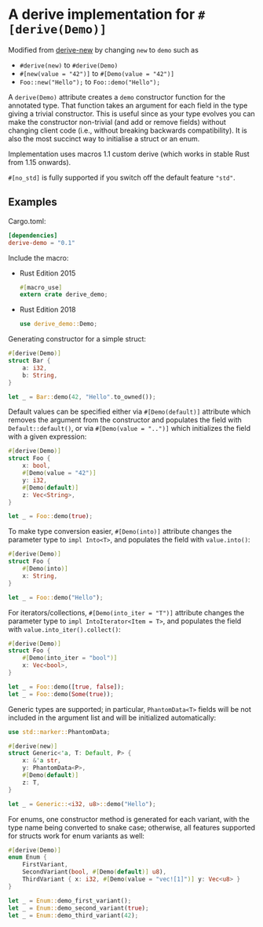 # A derive implementation for `#[derive(Demo)]`

Modified from [derive-new](https://github.com/nrc/derive-new) by changing `new` to `demo` such as
- `#derive(new)` to `#derive(Demo)`
- `#[new(value = "42")]` to `#[Demo(value = "42")]`
- `Foo::new("Hello");` to `Foo::demo("Hello");`

A `derive(Demo)` attribute creates a `demo` constructor function for the annotated
type. That function takes an argument for each field in the type giving a
trivial constructor. This is useful since as your type evolves you can make the
constructor non-trivial (and add or remove fields) without changing client code
(i.e., without breaking backwards compatibility). It is also the most succinct
way to initialise a struct or an enum.

Implementation uses macros 1.1 custom derive (which works in stable Rust from
1.15 onwards).

`#[no_std]` is fully supported if you switch off the default feature `"std"`.

## Examples

Cargo.toml:

```toml
[dependencies]
derive-demo = "0.1"
```

Include the macro:

* Rust Edition 2015

  ```rust
  #[macro_use]
  extern crate derive_demo;
  ```

* Rust Edition 2018
  ```rust
  use derive_demo::Demo;
  ```

Generating constructor for a simple struct:

```rust
#[derive(Demo)]
struct Bar {
    a: i32,
    b: String,
}

let _ = Bar::demo(42, "Hello".to_owned());
```

Default values can be specified either via `#[Demo(default)]` attribute which removes
the argument from the constructor and populates the field with `Default::default()`,
or via `#[Demo(value = "..")]` which initializes the field with a given expression:

```rust
#[derive(Demo)]
struct Foo {
    x: bool,
    #[Demo(value = "42")]
    y: i32,
    #[Demo(default)]
    z: Vec<String>,
}

let _ = Foo::demo(true);
```

To make type conversion easier, `#[Demo(into)]` attribute changes the parameter type
to `impl Into<T>`, and populates the field with `value.into()`:

```rust
#[derive(Demo)]
struct Foo {
    #[Demo(into)]
    x: String,
}

let _ = Foo::demo("Hello");
```

For iterators/collections, `#[Demo(into_iter = "T")]` attribute changes the parameter type
to `impl IntoIterator<Item = T>`, and populates the field with `value.into_iter().collect()`:

```rust
#[derive(Demo)]
struct Foo {
    #[Demo(into_iter = "bool")]
    x: Vec<bool>,
}

let _ = Foo::demo([true, false]);
let _ = Foo::demo(Some(true));
```

Generic types are supported; in particular, `PhantomData<T>` fields will be not
included in the argument list and will be initialized automatically:

```rust
use std::marker::PhantomData;

#[derive(new)]
struct Generic<'a, T: Default, P> {
    x: &'a str,
    y: PhantomData<P>,
    #[Demo(default)]
    z: T,
}

let _ = Generic::<i32, u8>::demo("Hello");
```

For enums, one constructor method is generated for each variant, with the type
name being converted to snake case; otherwise, all features supported for
structs work for enum variants as well:

```rust
#[derive(Demo)]
enum Enum {
    FirstVariant,
    SecondVariant(bool, #[Demo(default)] u8),
    ThirdVariant { x: i32, #[Demo(value = "vec![1]")] y: Vec<u8> }
}

let _ = Enum::demo_first_variant();
let _ = Enum::demo_second_variant(true);
let _ = Enum::demo_third_variant(42);
```
